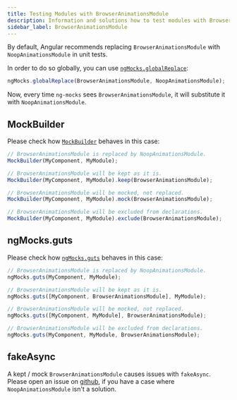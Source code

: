 ```yaml
---
title: Testing Modules with BrowserAnimationsModule
description: Information and solutions how to test modules with BrowserAnimationsModule
sidebar_label: BrowserAnimationsModule
---
```


By default, Angular recommends replacing `BrowserAnimationsModule` with `NoopAnimationsModule` in unit tests.

In order to do so globally, you can use [`ngMocks.globalReplace`](../api/ngMocks/globalReplace.md):

```ts title="src/test.ts"
ngMocks.globalReplace(BrowserAnimationsModule, NoopAnimationsModule);
```

Now, every time `ng-mocks` sees `BrowserAnimationsModule`, it will substitute it with `NoopAnimationsModule`.

## MockBuilder

Please check how [`MockBuilder`](../api/MockBuilder.md) behaves in this case: 

```ts
// BrowserAnimationsModule is replaced by NoopAnimationsModule.
MockBuilder(MyComponent, MyModule);

// BrowserAnimationsModule will be kept as it is.
MockBuilder(MyComponent, MyModule).keep(BrowserAnimationsModule);

// BrowserAnimationsModule will be mocked, not replaced.
MockBuilder(MyComponent, MyModule).mock(BrowserAnimationsModule);

// BrowserAnimationsModule will be excluded from declarations.
MockBuilder(MyComponent, MyModule).exclude(BrowserAnimationsModule);
```

## ngMocks.guts

Please check how [`ngMocks.guts`](../api/ngMocks/guts.md) behaves in this case:

```ts
// BrowserAnimationsModule is replaced by NoopAnimationsModule.
ngMocks.guts(MyComponent, MyModule);

// BrowserAnimationsModule will be kept as it is.
ngMocks.guts([MyComponent, BrowserAnimationsModule], MyModule);

// BrowserAnimationsModule will be mocked, not replaced.
ngMocks.guts([MyComponent, MyModule], BrowserAnimationsModule);

// BrowserAnimationsModule will be excluded from declarations.
ngMocks.guts(MyComponent, MyModule, BrowserAnimationsModule);
```

## fakeAsync

A kept / mock `BrowserAnimationsModule` causes issues with `fakeAsync`.
Please open an issue on [github](https://github.com/ike18t/ng-mocks/issues/new),
if you have a case where `NoopAnimationsModule` isn't a solution.
